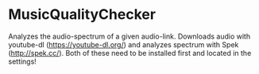 # MusicQualityChecker
 Analyzes the audio-spectrum of a given audio-link.
 Downloads audio with youtube-dl (https://youtube-dl.org/) and analyzes spectrum with Spek (http://spek.cc/).
 Both of these need to be installed first and located in the settings!
